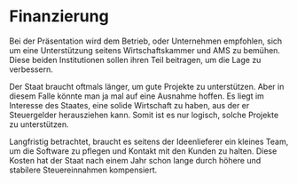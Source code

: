 # Finanzierung

Bei der Präsentation wird dem Betrieb, oder Unternehmen empfohlen, sich um eine Unterstützung seitens Wirtschaftskammer und AMS zu bemühen. Diese beiden Institutionen sollen ihren Teil beitragen, um die Lage zu verbessern. 

Der Staat braucht oftmals länger, um gute Projekte zu unterstützen. Aber in diesem Falle könnte man ja mal auf eine Ausnahme hoffen. Es liegt im Interesse des Staates, eine solide Wirtschaft zu haben, aus der er Steuergelder herausziehen kann. Somit ist es nur logisch, solche Projekte zu unterstützen.

Langfristig betrachtet, braucht es seitens der Ideenlieferer ein kleines Team, um die Software zu pflegen und Kontakt mit den Kunden zu halten. Diese Kosten hat der Staat nach einem Jahr schon lange durch höhere und stabilere Steuereinnahmen kompensiert. 